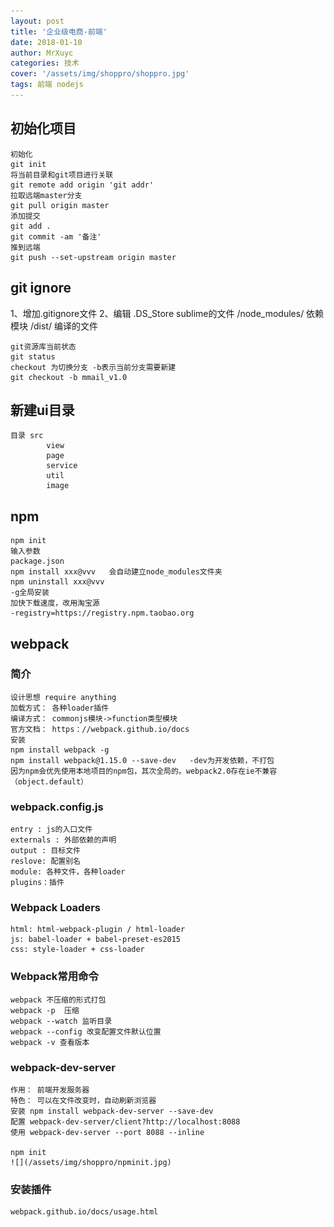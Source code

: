 ```yaml
---
layout: post
title: '企业级电商-前端'
date: 2018-01-10
author: MrXuyc
categories: 技术
cover: '/assets/img/shoppro/shoppro.jpg'
tags: 前端 nodejs
---
```


## 初始化项目
    初始化
    git init
    将当前目录和git项目进行关联
    git remote add origin 'git addr'
    拉取远端master分支
    git pull origin master
    添加提交
    git add .
    git commit -am '备注'
    推到远端
    git push --set-upstream origin master

## git ignore
1、增加.gitignore文件
2、编辑
    .DS_Store    sublime的文件
    /node_modules/   依赖模块
    /dist/   编译的文件

    git资源库当前状态
    git status
    checkout 为切换分支 -b表示当前分支需要新建
    git checkout -b mmail_v1.0
## 新建ui目录
    目录 src
            view
            page
            service
            util
            image

## npm
    npm init
    输入参数
    package.json
    npm install xxx@vvv   会自动建立node_modules文件夹
    npm uninstall xxx@vvv
    -g全局安装
    加快下载速度，改用淘宝源
    -registry=https://registry.npm.taobao.org

## webpack
### 简介
    设计思想 require anything
    加载方式： 各种loader插件
    编译方式： commonjs模块->function类型模块
    官方文档： https：//webpack.github.io/docs
    安装
    npm install webpack -g
    npm install webpack@1.15.0 --save-dev   -dev为开发依赖，不打包
    因为npm会优先使用本地项目的npm包，其次全局的。webpack2.0存在ie不兼容 （object.default）

### webpack.config.js
    entry : js的入口文件
    externals : 外部依赖的声明
    output : 目标文件
    reslove: 配置别名
    module: 各种文件，各种loader
    plugins：插件

### Webpack Loaders
    html: html-webpack-plugin / html-loader
    js: babel-loader + babel-preset-es2015
    css: style-loader + css-loader

### Webpack常用命令

    webpack 不压缩的形式打包
    webpack -p  压缩
    webpack --watch 监听目录
    webpack --config 改变配置文件默认位置
    webpack -v 查看版本

### webpack-dev-server
    作用： 前端开发服务器
    特色： 可以在文件改变时，自动刷新浏览器
    安装 npm install webpack-dev-server --save-dev
    配置 webpack-dev-server/client?http://localhost:8088
    使用 webpack-dev-server --port 8088 --inline  

    npm init
    ![](/assets/img/shoppro/npminit.jpg)

### 安装插件
    webpack.github.io/docs/usage.html
